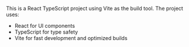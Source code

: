 <!-- Use this file to provide workspace-specific custom instructions to Copilot. For more details, visit https://code.visualstudio.com/docs/copilot/copilot-customization#_use-a-githubcopilotinstructionsmd-file -->

This is a React TypeScript project using Vite as the build tool. The project uses:
- React for UI components
- TypeScript for type safety
- Vite for fast development and optimized builds
